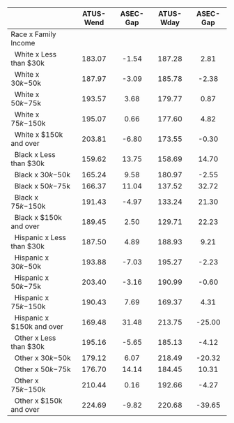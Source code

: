 
|                      |    ATUS-Wend |     ASEC-Gap |    ATUS-Wday |     ASEC-Gap |
| -------------------- | :----------: | :----------: | :----------: | :----------: |
| Race x Family Income |              |              |              |              |
| &nbsp;&nbsp;White x Less than $30k |       183.07 |        -1.54 |       187.28 |         2.81 |
| &nbsp;&nbsp;White x $30k-$50k |       187.97 |        -3.09 |       185.78 |        -2.38 |
| &nbsp;&nbsp;White x $50k-$75k |       193.57 |         3.68 |       179.77 |         0.87 |
| &nbsp;&nbsp;White x $75k-$150k |       195.07 |         0.66 |       177.60 |         4.82 |
| &nbsp;&nbsp;White x $150k and over |       203.81 |        -6.80 |       173.55 |        -0.30 |
| &nbsp;&nbsp;Black x Less than $30k |       159.62 |        13.75 |       158.69 |        14.70 |
| &nbsp;&nbsp;Black x $30k-$50k |       165.24 |         9.58 |       180.97 |        -2.55 |
| &nbsp;&nbsp;Black x $50k-$75k |       166.37 |        11.04 |       137.52 |        32.72 |
| &nbsp;&nbsp;Black x $75k-$150k |       191.43 |        -4.97 |       133.24 |        21.30 |
| &nbsp;&nbsp;Black x $150k and over |       189.45 |         2.50 |       129.71 |        22.23 |
| &nbsp;&nbsp;Hispanic x Less than $30k |       187.50 |         4.89 |       188.93 |         9.21 |
| &nbsp;&nbsp;Hispanic x $30k-$50k |       193.88 |        -7.03 |       195.27 |        -2.23 |
| &nbsp;&nbsp;Hispanic x $50k-$75k |       203.40 |        -3.16 |       190.99 |        -0.60 |
| &nbsp;&nbsp;Hispanic x $75k-$150k |       190.43 |         7.69 |       169.37 |         4.31 |
| &nbsp;&nbsp;Hispanic x $150k and over |       169.48 |        31.48 |       213.75 |       -25.00 |
| &nbsp;&nbsp;Other x Less than $30k |       195.16 |        -5.65 |       185.13 |        -4.12 |
| &nbsp;&nbsp;Other x $30k-$50k |       179.12 |         6.07 |       218.49 |       -20.32 |
| &nbsp;&nbsp;Other x $50k-$75k |       176.70 |        14.14 |       184.45 |        10.31 |
| &nbsp;&nbsp;Other x $75k-$150k |       210.44 |         0.16 |       192.66 |        -4.27 |
| &nbsp;&nbsp;Other x $150k and over |       224.69 |        -9.82 |       220.68 |       -39.65 |

